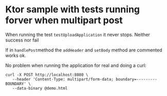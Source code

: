 # Ktor sample with tests running forver when multipart post

When running the test `testUploadApplication` it never stops. Neither success nor fail

If in `handlePost`method the `addHeader` and `setBody` method are commented works ok.

No problem when running the application for real and doing a curl:

```
curl -X POST http://localhost:8080 \
   --header 'Content-Type: multipart/form-data; boundary=---------BOUNDARY' \
   --data-binary @demo.html
```
